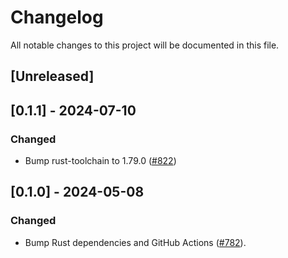 # Changelog

All notable changes to this project will be documented in this file.

## [Unreleased]

## [0.1.1] - 2024-07-10

### Changed

- Bump rust-toolchain to 1.79.0 ([#822])

[#822]: https://github.com/stackabletech/operator-rs/pull/822

## [0.1.0] - 2024-05-08

### Changed

- Bump Rust dependencies and GitHub Actions ([#782]).

[#782]: https://github.com/stackabletech/operator-rs/pull/782
